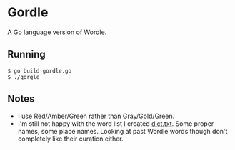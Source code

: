# Gordle

A Go language version of Wordle.

## Running

```shell
$ go build gordle.go
$ ./gorgle
```

## Notes

 - I use Red/Amber/Green rather than Gray/Gold/Green.
 - I'm still not happy with the word list I created [dict.txt](./data/dict.txt). Some proper names,
some place names. Looking at past Wordle words though don't completely like their curation either.

